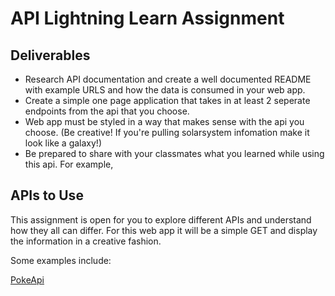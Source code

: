 # API Lightning Learn Assignment

## Deliverables

- Research API documentation and create a well documented README with example URLS and how the data is consumed in your web app.
- Create a simple one page application that takes in at least 2 seperate endpoints from the api that you choose. 
- Web app must be styled in a way that makes sense with the api you choose. (Be creative! If you're pulling solarsystem infomation make it look like a galaxy!) 
- Be prepared to share with your classmates what you learned while using this api. For example, 

## APIs to Use
This assignment is open for you to explore different APIs and understand how they all can differ. For this web app it will be a simple GET and display the information in a creative fashion. 

Some examples include:

[PokeApi](https://pokeapi.co/)